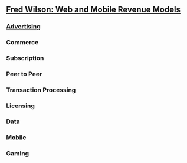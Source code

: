 
## [Fred Wilson: Web and Mobile Revenue Models](http://avc.com/2012/12/mba-mondays-revenue-models/)

### [Advertising](http://avc.com/2012/12/mba-mondays-revenue-models-advertising/)

### Commerce

### Subscription

### Peer to Peer

### Transaction Processing

### Licensing

### Data

### Mobile

### Gaming
